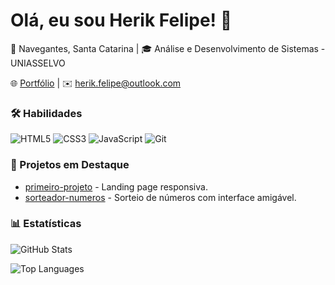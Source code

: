 # Olá, eu sou Herik Felipe! 👋  

📍 Navegantes, Santa Catarina | 🎓 Análise e Desenvolvimento de Sistemas - UNIASSELVO

🌐 [Portfólio](#) | ✉️ herik.felipe@outlook.com  

### 🛠 Habilidades  
![HTML5](https://img.shields.io/badge/HTML5-E34F26?logo=html5&logoColor=white)
![CSS3](https://img.shields.io/badge/CSS3-1572B6?logo=css3&logoColor=white)
![JavaScript](https://img.shields.io/badge/JavaScript-F7DF1E?logo=javascript&logoColor=black)
![Git](https://img.shields.io/badge/Git-F05032?logo=git&logoColor=white)

### 📌 Projetos em Destaque  
- [primeiro-projeto](https://github.com/herikf/primeiro-projeto) - Landing page responsiva.  
- [sorteador-numeros](https://github.com/herikf/sorteador-numeros) - Sorteio de números com interface amigável.  

### 📊 Estatísticas  
![GitHub Stats](https://github-readme-stats.vercel.app/api?username=herikf&show_icons=true&theme=dracula&hide=issues)

![Top Languages](https://github-readme-stats.vercel.app/api/top-langs/?username=herikf&layout=compact&theme=dracula)
